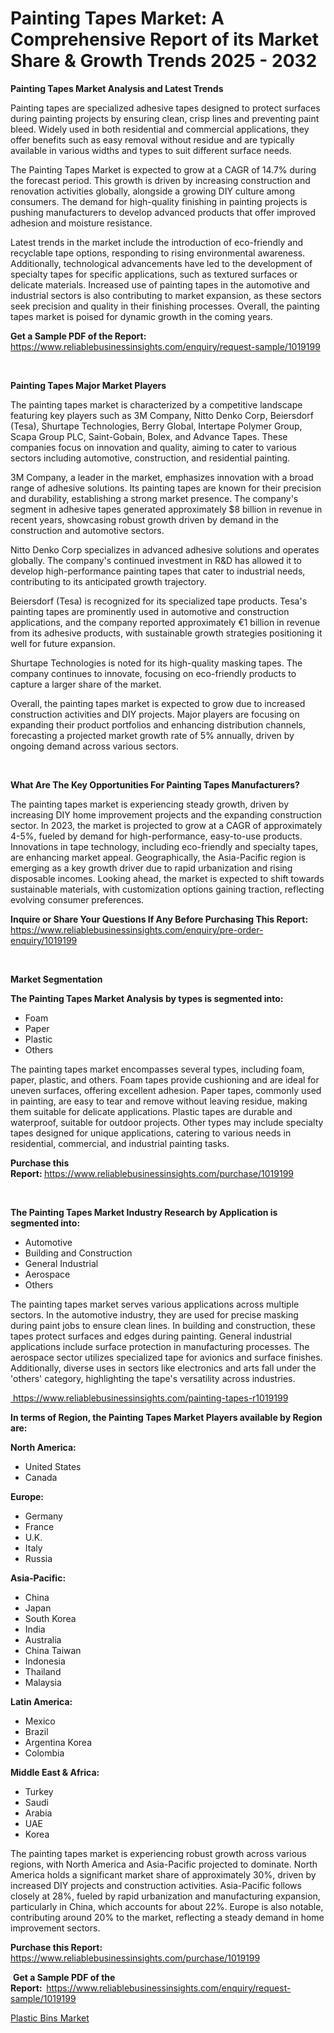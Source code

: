 <p><h1>Painting Tapes Market: A Comprehensive Report of its Market Share & Growth Trends 2025 - 2032</h1></p><p><strong>Painting Tapes Market Analysis and Latest Trends</strong></p>
<p><p>Painting tapes are specialized adhesive tapes designed to protect surfaces during painting projects by ensuring clean, crisp lines and preventing paint bleed. Widely used in both residential and commercial applications, they offer benefits such as easy removal without residue and are typically available in various widths and types to suit different surface needs.</p><p>The Painting Tapes Market is expected to grow at a CAGR of 14.7% during the forecast period. This growth is driven by increasing construction and renovation activities globally, alongside a growing DIY culture among consumers. The demand for high-quality finishing in painting projects is pushing manufacturers to develop advanced products that offer improved adhesion and moisture resistance.</p><p>Latest trends in the market include the introduction of eco-friendly and recyclable tape options, responding to rising environmental awareness. Additionally, technological advancements have led to the development of specialty tapes for specific applications, such as textured surfaces or delicate materials. Increased use of painting tapes in the automotive and industrial sectors is also contributing to market expansion, as these sectors seek precision and quality in their finishing processes. Overall, the painting tapes market is poised for dynamic growth in the coming years.</p></p>
<p><strong>Get a Sample PDF of the Report:&nbsp;</strong> <a href="https://www.reliablebusinessinsights.com/enquiry/request-sample/1019199?utm_campaign=2132&utm_medium=2&utm_source=Github&utm_content=ia&utm_term=08022025&utm_id=painting-tapes">https://www.reliablebusinessinsights.com/enquiry/request-sample/1019199</a></p>
<p>&nbsp;</p>
<p><strong>Painting Tapes Major Market Players</strong></p>
<p><p>The painting tapes market is characterized by a competitive landscape featuring key players such as 3M Company, Nitto Denko Corp, Beiersdorf (Tesa), Shurtape Technologies, Berry Global, Intertape Polymer Group, Scapa Group PLC, Saint-Gobain, Bolex, and Advance Tapes. These companies focus on innovation and quality, aiming to cater to various sectors including automotive, construction, and residential painting.</p><p>3M Company, a leader in the market, emphasizes innovation with a broad range of adhesive solutions. Its painting tapes are known for their precision and durability, establishing a strong market presence. The company's segment in adhesive tapes generated approximately $8 billion in revenue in recent years, showcasing robust growth driven by demand in the construction and automotive sectors.</p><p>Nitto Denko Corp specializes in advanced adhesive solutions and operates globally. The company's continued investment in R&D has allowed it to develop high-performance painting tapes that cater to industrial needs, contributing to its anticipated growth trajectory.</p><p>Beiersdorf (Tesa) is recognized for its specialized tape products. Tesa's painting tapes are prominently used in automotive and construction applications, and the company reported approximately €1 billion in revenue from its adhesive products, with sustainable growth strategies positioning it well for future expansion.</p><p>Shurtape Technologies is noted for its high-quality masking tapes. The company continues to innovate, focusing on eco-friendly products to capture a larger share of the market.</p><p>Overall, the painting tapes market is expected to grow due to increased construction activities and DIY projects. Major players are focusing on expanding their product portfolios and enhancing distribution channels, forecasting a projected market growth rate of 5% annually, driven by ongoing demand across various sectors.</p></p>
<p>&nbsp;</p>
<p><strong>What Are The Key Opportunities For Painting Tapes Manufacturers?</strong></p>
<p><p>The painting tapes market is experiencing steady growth, driven by increasing DIY home improvement projects and the expanding construction sector. In 2023, the market is projected to grow at a CAGR of approximately 4-5%, fueled by demand for high-performance, easy-to-use products. Innovations in tape technology, including eco-friendly and specialty tapes, are enhancing market appeal. Geographically, the Asia-Pacific region is emerging as a key growth driver due to rapid urbanization and rising disposable incomes. Looking ahead, the market is expected to shift towards sustainable materials, with customization options gaining traction, reflecting evolving consumer preferences.</p></p>
<p><strong>Inquire or Share Your Questions If Any Before Purchasing This Report:</strong> <a href="https://www.reliablebusinessinsights.com/enquiry/pre-order-enquiry/1019199?utm_campaign=2132&utm_medium=2&utm_source=Github&utm_content=ia&utm_term=08022025&utm_id=painting-tapes">https://www.reliablebusinessinsights.com/enquiry/pre-order-enquiry/1019199</a></p>
<p>&nbsp;</p>
<p><strong>Market Segmentation</strong></p>
<p><strong>The Painting Tapes Market Analysis by types is segmented into:</strong></p>
<p><ul><li>Foam</li><li>Paper</li><li>Plastic</li><li>Others</li></ul></p>
<p><p>The painting tapes market encompasses several types, including foam, paper, plastic, and others. Foam tapes provide cushioning and are ideal for uneven surfaces, offering excellent adhesion. Paper tapes, commonly used in painting, are easy to tear and remove without leaving residue, making them suitable for delicate applications. Plastic tapes are durable and waterproof, suitable for outdoor projects. Other types may include specialty tapes designed for unique applications, catering to various needs in residential, commercial, and industrial painting tasks.</p></p>
<p><strong>Purchase this Report:&nbsp;</strong><a href="https://www.reliablebusinessinsights.com/purchase/1019199?utm_campaign=2132&utm_medium=2&utm_source=Github&utm_content=ia&utm_term=08022025&utm_id=painting-tapes">https://www.reliablebusinessinsights.com/purchase/1019199</a></p>
<p>&nbsp;</p>
<p><strong>The Painting Tapes Market Industry Research by Application is segmented into:</strong></p>
<p><ul><li>Automotive</li><li>Building and Construction</li><li>General Industrial</li><li>Aerospace</li><li>Others</li></ul></p>
<p><p>The painting tapes market serves various applications across multiple sectors. In the automotive industry, they are used for precise masking during paint jobs to ensure clean lines. In building and construction, these tapes protect surfaces and edges during painting. General industrial applications include surface protection in manufacturing processes. The aerospace sector utilizes specialized tape for avionics and surface finishes. Additionally, diverse uses in sectors like electronics and arts fall under the 'others' category, highlighting the tape's versatility across industries.</p></p>
<p><a href="https://www.reliablebusinessinsights.com/painting-tapes-r1019199?utm_campaign=2132&utm_medium=2&utm_source=Github&utm_content=ia&utm_term=08022025&utm_id=painting-tapes">&nbsp;https://www.reliablebusinessinsights.com/painting-tapes-r1019199</a></p>
<p><strong>In terms of Region, the Painting Tapes Market Players available by Region are:</strong></p>
<p>
    <p> <strong> North America: </strong>
        <ul>
            <li>United States</li>
            <li>Canada</li>
        </ul>
        </p> 
    <p> <strong> Europe: </strong>
        <ul>
            <li>Germany</li>
            <li>France</li>
            <li>U.K.</li>
            <li>Italy</li>
            <li>Russia</li>
        </ul>
        </p> 
    <p> <strong> Asia-Pacific: </strong>
        <ul>
            <li>China</li>
            <li>Japan</li>
            <li>South Korea</li>
            <li>India</li>
            <li>Australia</li>
            <li>China Taiwan</li>
            <li>Indonesia</li>
            <li>Thailand</li>
            <li>Malaysia</li>
        </ul>
        </p> 
    <p> <strong> Latin America: </strong>
        <ul>
            <li>Mexico</li>
            <li>Brazil</li>
            <li>Argentina Korea</li>
            <li>Colombia</li>
        </ul>
        </p> 
    <p> <strong> Middle East & Africa: </strong>
        <ul>
            <li>Turkey</li>
            <li>Saudi</li>
            <li>Arabia</li>
            <li>UAE</li>
            <li>Korea</li>
        </ul>
    </p>
    </p>
<p><p>The painting tapes market is experiencing robust growth across various regions, with North America and Asia-Pacific projected to dominate. North America holds a significant market share of approximately 30%, driven by increased DIY projects and construction activities. Asia-Pacific follows closely at 28%, fueled by rapid urbanization and manufacturing expansion, particularly in China, which accounts for about 22%. Europe is also notable, contributing around 20% to the market, reflecting a steady demand in home improvement sectors.</p></p>
<p><strong>Purchase this Report: </strong><a href="https://www.reliablebusinessinsights.com/purchase/1019199?utm_campaign=2132&utm_medium=2&utm_source=Github&utm_content=ia&utm_term=08022025&utm_id=painting-tapes">https://www.reliablebusinessinsights.com/purchase/1019199</a></p>
<p>&nbsp;<strong>Get a Sample PDF of the Report:&nbsp;&nbsp;</strong><a href="https://www.reliablebusinessinsights.com/enquiry/request-sample/1019199?utm_campaign=2132&utm_medium=2&utm_source=Github&utm_content=ia&utm_term=08022025&utm_id=painting-tapes">https://www.reliablebusinessinsights.com/enquiry/request-sample/1019199</a></p>
<p><strong></strong></p>
<p><p><a href="https://github.com/shondapmbau/Market-Research-Report-List-1/blob/main/plastic-bins-market.md?utm_campaign=2132&utm_medium=2&utm_source=Github&utm_content=ia&utm_term=08022025&utm_id=painting-tapes">Plastic Bins Market</a></p></p>